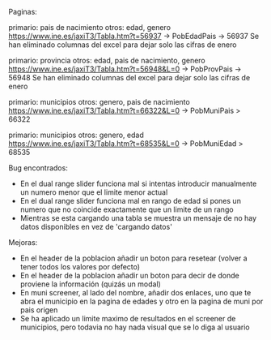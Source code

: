 Paginas:

primario: pais de nacimiento   otros: edad, genero
https://www.ine.es/jaxiT3/Tabla.htm?t=56937 ->  PobEdadPais  -> 56937
Se han eliminado columnas del excel para dejar solo las cifras de enero


primario: provincia   otros: edad, pais de nacimiento, genero
https://www.ine.es/jaxiT3/Tabla.htm?t=56948&L=0 -> PobProvPais -> 56948
Se han eliminado columnas del excel para dejar solo las cifras de enero


primario: municipios   otros: genero, pais de nacimiento
https://www.ine.es/jaxiT3/Tabla.htm?t=66322&L=0   -> PobMuniPais  > 66322  


primario: municipios   otros: genero, edad
https://www.ine.es/jaxiT3/Tabla.htm?t=68535&L=0   -> PobMuniEdad  > 68535  



Bug encontrados:
- En el dual range slider funciona mal si intentas introducir manualmente un numero menor que el limite menor actual
- En el dual range slider funciona mal en rango de edad si pones un numero que no coincide exactamente que un limite de un rango
- Mientras se esta cargando una tabla se muestra un mensaje de no hay datos disponibles en vez de 'cargando datos'


Mejoras:

- En el header de la poblacion añadir un boton para resetear (volver a tener todos los valores por defecto) 
- En el header de la poblacion añadir un boton para decir de donde proviene la información (quizás un modal)
- En muni screener, al lado del nombre, añadir dos enlaces, uno que te abra el municipio en la pagina de edades y otro en la pagina de muni por pais origen
- Se ha aplicado un limite maximo de resultados en el screener de municipios, pero todavia no hay nada visual que se lo diga al usuario